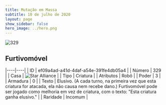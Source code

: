 ```yaml
---
title: Mutação em Massa
subtitle: 10 de julho de 2020
layout: page
show_sidebar: false
hero_image: ../hero.png
---
```


![329](https://cdn.keyforgegame.com/media/card_front/pt/479_329_Q48JP863C362_pt.png)

## Furtivomóvel

|----|----|
| ID | ef09a4ad-a41d-4daf-a54e-391fe4db05a4 |
| Número | 329 |
| Casa | ![Star Alliance](https://archonarcana.com/images/thumb/7/7d/Star_Alliance.png/22px-Star_Alliance.png "Aliança Estelar") |
| Tipo | Criatura |
| Atributos | Robô |
| Poder | 3 |
| Armadura | 0 |
| Texto | Elusivo. (A cada turno, na primeira vez que esta criatura for atacada, ela não causa nem recebe dano.) Furtivomóvel pode ser jogado como melhoria em vez de criatura, com o  texto: "Esta criatura ganha elusivo." |
| Raridade | Incomum |
